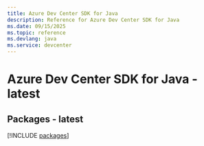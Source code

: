 ```yaml
---
title: Azure Dev Center SDK for Java
description: Reference for Azure Dev Center SDK for Java
ms.date: 09/15/2025
ms.topic: reference
ms.devlang: java
ms.service: devcenter
---
```

# Azure Dev Center SDK for Java - latest
## Packages - latest
[!INCLUDE [packages](dev-center-index.md)]
